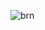 ![brn](https://github.com/learncodingfreeyt/learncodingfreeyt/assets/160745990/cb555251-098b-4ccb-ac31-6920e3a34675)
